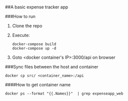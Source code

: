 ##A basic expense tracker app

###How to run
1. Clone the repo
2. Execute:

    ```
    docker-compose build
    docker-compose up -d
    ```
3. Goto <docker container's IP>:3000/api on browser

###Sync files between the host and container

```
docker cp src/ <container_name>:/api
```

####How to get container name

```
docker ps --format "{{.Names}}"  | grep expenseapp_web
```